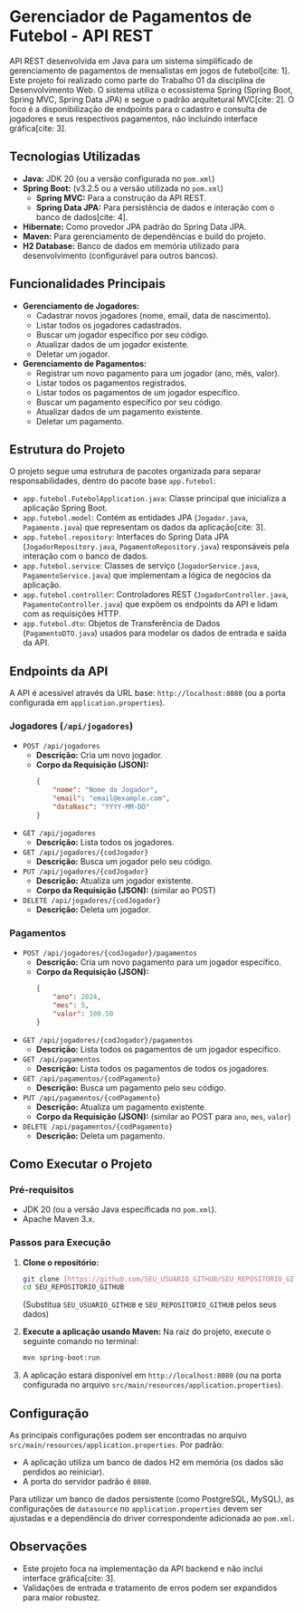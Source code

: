 # Gerenciador de Pagamentos de Futebol - API REST

API REST desenvolvida em Java para um sistema simplificado de gerenciamento de pagamentos de mensalistas em jogos de futebol[cite: 1].
Este projeto foi realizado como parte do Trabalho 01 da disciplina de Desenvolvimento Web.
O sistema utiliza o ecossistema Spring (Spring Boot, Spring MVC, Spring Data JPA) e segue o padrão arquitetural MVC[cite: 2].
O foco é a disponibilização de endpoints para o cadastro e consulta de jogadores e seus respectivos pagamentos, não incluindo interface gráfica[cite: 3].

## Tecnologias Utilizadas

* **Java:** JDK 20 (ou a versão configurada no `pom.xml`)
* **Spring Boot:** (v3.2.5 ou a versão utilizada no `pom.xml`)
    * **Spring MVC:** Para a construção da API REST.
    * **Spring Data JPA:** Para persistência de dados e interação com o banco de dados[cite: 4].
* **Hibernate:** Como provedor JPA padrão do Spring Data JPA.
* **Maven:** Para gerenciamento de dependências e build do projeto.
* **H2 Database:** Banco de dados em memória utilizado para desenvolvimento (configurável para outros bancos).

## Funcionalidades Principais

* **Gerenciamento de Jogadores:**
    * Cadastrar novos jogadores (nome, email, data de nascimento).
    * Listar todos os jogadores cadastrados.
    * Buscar um jogador específico por seu código.
    * Atualizar dados de um jogador existente.
    * Deletar um jogador.
* **Gerenciamento de Pagamentos:**
    * Registrar um novo pagamento para um jogador (ano, mês, valor).
    * Listar todos os pagamentos registrados.
    * Listar todos os pagamentos de um jogador específico.
    * Buscar um pagamento específico por seu código.
    * Atualizar dados de um pagamento existente.
    * Deletar um pagamento.

## Estrutura do Projeto

O projeto segue uma estrutura de pacotes organizada para separar responsabilidades, dentro do pacote base `app.futebol`:

* `app.futebol.FutebolApplication.java`: Classe principal que inicializa a aplicação Spring Boot.
* `app.futebol.model`: Contém as entidades JPA (`Jogador.java`, `Pagamento.java`) que representam os dados da aplicação[cite: 3].
* `app.futebol.repository`: Interfaces do Spring Data JPA (`JogadorRepository.java`, `PagamentoRepository.java`) responsáveis pela interação com o banco de dados.
* `app.futebol.service`: Classes de serviço (`JogadorService.java`, `PagamentoService.java`) que implementam a lógica de negócios da aplicação.
* `app.futebol.controller`: Controladores REST (`JogadorController.java`, `PagamentoController.java`) que expõem os endpoints da API e lidam com as requisições HTTP.
* `app.futebol.dto`: Objetos de Transferência de Dados (`PagamentoDTO.java`) usados para modelar os dados de entrada e saída da API.

## Endpoints da API

A API é acessível através da URL base: `http://localhost:8080` (ou a porta configurada em `application.properties`).

### Jogadores (`/api/jogadores`)

* `POST /api/jogadores`
    * **Descrição:** Cria um novo jogador.
    * **Corpo da Requisição (JSON):**
        ```json
        {
            "nome": "Nome do Jogador",
            "email": "email@example.com",
            "dataNasc": "YYYY-MM-DD"
        }
        ```
* `GET /api/jogadores`
    * **Descrição:** Lista todos os jogadores.
* `GET /api/jogadores/{codJogador}`
    * **Descrição:** Busca um jogador pelo seu código.
* `PUT /api/jogadores/{codJogador}`
    * **Descrição:** Atualiza um jogador existente.
    * **Corpo da Requisição (JSON):** (similar ao POST)
* `DELETE /api/jogadores/{codJogador}`
    * **Descrição:** Deleta um jogador.

### Pagamentos

* `POST /api/jogadores/{codJogador}/pagamentos`
    * **Descrição:** Cria um novo pagamento para um jogador específico.
    * **Corpo da Requisição (JSON):**
        ```json
        {
            "ano": 2024,
            "mes": 5,
            "valor": 100.50
        }
        ```
* `GET /api/jogadores/{codJogador}/pagamentos`
    * **Descrição:** Lista todos os pagamentos de um jogador específico.
* `GET /api/pagamentos`
    * **Descrição:** Lista todos os pagamentos de todos os jogadores.
* `GET /api/pagamentos/{codPagamento}`
    * **Descrição:** Busca um pagamento pelo seu código.
* `PUT /api/pagamentos/{codPagamento}`
    * **Descrição:** Atualiza um pagamento existente.
    * **Corpo da Requisição (JSON):** (similar ao POST para `ano`, `mes`, `valor`)
* `DELETE /api/pagamentos/{codPagamento}`
    * **Descrição:** Deleta um pagamento.

## Como Executar o Projeto

### Pré-requisitos

* JDK 20 (ou a versão Java especificada no `pom.xml`).
* Apache Maven 3.x.

### Passos para Execução

1.  **Clone o repositório:**
    ```bash
    git clone [https://github.com/SEU_USUARIO_GITHUB/SEU_REPOSITORIO_GITHUB.git](https://github.com/SEU_USUARIO_GITHUB/SEU_REPOSITORIO_GITHUB.git)
    cd SEU_REPOSITORIO_GITHUB
    ```
    (Substitua `SEU_USUARIO_GITHUB` e `SEU_REPOSITORIO_GITHUB` pelos seus dados)

2.  **Execute a aplicação usando Maven:**
    Na raiz do projeto, execute o seguinte comando no terminal:
    ```bash
    mvn spring-boot:run
    ```

3.  A aplicação estará disponível em `http://localhost:8080` (ou na porta configurada no arquivo `src/main/resources/application.properties`).

## Configuração

As principais configurações podem ser encontradas no arquivo `src/main/resources/application.properties`. Por padrão:
* A aplicação utiliza um banco de dados H2 em memória (os dados são perdidos ao reiniciar).
* A porta do servidor padrão é `8080`.

Para utilizar um banco de dados persistente (como PostgreSQL, MySQL), as configurações de `datasource` no `application.properties` devem ser ajustadas e a dependência do driver correspondente adicionada ao `pom.xml`.

## Observações

* Este projeto foca na implementação da API backend e não inclui interface gráfica[cite: 3].
* Validações de entrada e tratamento de erros podem ser expandidos para maior robustez.
